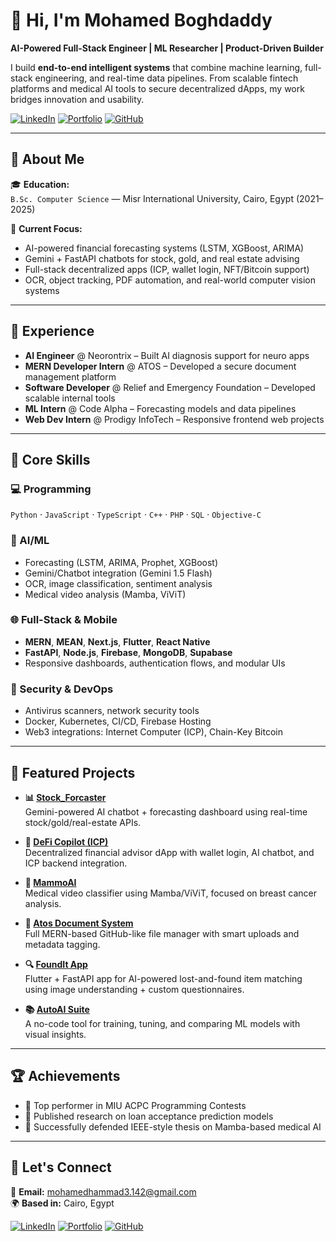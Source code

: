 # 👋 Hi, I'm Mohamed Boghdaddy

**AI-Powered Full-Stack Engineer | ML Researcher | Product-Driven Builder**

I build **end-to-end intelligent systems** that combine machine learning, full-stack engineering, and real-time data pipelines. From scalable fintech platforms and medical AI tools to secure decentralized dApps, my work bridges innovation and usability.

[![LinkedIn](https://img.shields.io/badge/LinkedIn-0077B5?logo=linkedin&logoColor=white)](https://www.linkedin.com/in/mohamed-el-boghdaddy/)
[![Portfolio](https://img.shields.io/badge/Portfolio-ff5a5f?logo=google-chrome&logoColor=white)](https://boghdaddys-portfolio.netlify.app/)
[![GitHub](https://img.shields.io/badge/GitHub-100000?logo=github&logoColor=white)](https://github.com/MohamedBoghdaddy)

---

## 🚀 About Me

🎓 **Education:**  
`B.Sc. Computer Science` — Misr International University, Cairo, Egypt (2021–2025)

🧠 **Current Focus:**  
- AI-powered financial forecasting systems (LSTM, XGBoost, ARIMA)
- Gemini + FastAPI chatbots for stock, gold, and real estate advising  
- Full-stack decentralized apps (ICP, wallet login, NFT/Bitcoin support)
- OCR, object tracking, PDF automation, and real-world computer vision systems

---

## 💼 Experience

- **AI Engineer** @ Neorontrix – Built AI diagnosis support for neuro apps  
- **MERN Developer Intern** @ ATOS – Developed a secure document management platform  
- **Software Developer** @ Relief and Emergency Foundation – Developed scalable internal tools  
- **ML Intern** @ Code Alpha – Forecasting models and data pipelines  
- **Web Dev Intern** @ Prodigy InfoTech – Responsive frontend web projects

---

## 🔧 Core Skills

### 💻 Programming
`Python` · `JavaScript` · `TypeScript` · `C++` · `PHP` · `SQL` · `Objective-C`

### 🧠 AI/ML
- Forecasting (LSTM, ARIMA, Prophet, XGBoost)
- Gemini/Chatbot integration (Gemini 1.5 Flash)
- OCR, image classification, sentiment analysis
- Medical video analysis (Mamba, ViViT)

### 🌐 Full-Stack & Mobile
- **MERN**, **MEAN**, **Next.js**, **Flutter**, **React Native**
- **FastAPI**, **Node.js**, **Firebase**, **MongoDB**, **Supabase**
- Responsive dashboards, authentication flows, and modular UIs

### 🔐 Security & DevOps
- Antivirus scanners, network security tools
- Docker, Kubernetes, CI/CD, Firebase Hosting
- Web3 integrations: Internet Computer (ICP), Chain-Key Bitcoin

---

## 🌟 Featured Projects

- **📊 [Stock_Forcaster](https://github.com/MohamedBoghdaddy/Stock_Forcaster)**  
  Gemini-powered AI chatbot + forecasting dashboard using real-time stock/gold/real-estate APIs.

- **💬 [DeFi Copilot (ICP)](https://github.com/MohamedBoghdaddy/DeFi-Copilot-ICP)**  
  Decentralized financial advisor dApp with wallet login, AI chatbot, and ICP backend integration.

- **🧠 [MammoAI](https://github.com/MohamedBoghdaddy/MammoAI)**  
  Medical video classifier using Mamba/ViViT, focused on breast cancer analysis.

- **📁 [Atos Document System](https://github.com/MohamedBoghdaddy/Atos-Task-document-management-system)**  
  Full MERN-based GitHub-like file manager with smart uploads and metadata tagging.

- **🔍 [FoundIt App](https://github.com/MohamedBoghdaddy/FoundIt)**  
  Flutter + FastAPI app for AI-powered lost-and-found item matching using image understanding + custom questionnaires.

- **📚 [AutoAI Suite](https://github.com/MohamedBoghdaddy/AutoAI-Suite)**  
  A no-code tool for training, tuning, and comparing ML models with visual insights.

---

## 🏆 Achievements

- 🥇 Top performer in MIU ACPC Programming Contests  
- 📄 Published research on loan acceptance prediction models  
- 📢 Successfully defended IEEE-style thesis on Mamba-based medical AI

---

## 💬 Let's Connect

📧 **Email:** [mohamedhammad3.142@gmail.com](mailto:mohamedhammad3.142@gmail.com)  
🌍 **Based in:** Cairo, Egypt  

[![LinkedIn](https://img.shields.io/badge/LinkedIn-0077B5?logo=linkedin&logoColor=white)](https://www.linkedin.com/in/mohamed-el-boghdaddy/)
[![Portfolio](https://img.shields.io/badge/Portfolio-ff5a5f?logo=google-chrome&logoColor=white)](https://boghdaddys-portfolio.netlify.app/)
[![GitHub](https://img.shields.io/badge/GitHub-100000?logo=github&logoColor=white)](https://github.com/MohamedBoghdaddy)
